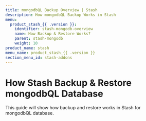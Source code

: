 ```yaml
---
title: mongodbQL Backup Overview | Stash
description: How mongodbQL Backup Works in Stash
menu:
  product_stash_{{ .version }}:
    identifier: stash-mongodb-overview
    name: How Backup & Restore Works?
    parent: stash-mongodb
    weight: 10
product_name: stash
menu_name: product_stash_{{ .version }}
section_menu_id: stash-addons
---
```



# How Stash Backup & Restore mongodbQL Database

This guide will show how backup and restore works in Stash for mongodbQL database.
